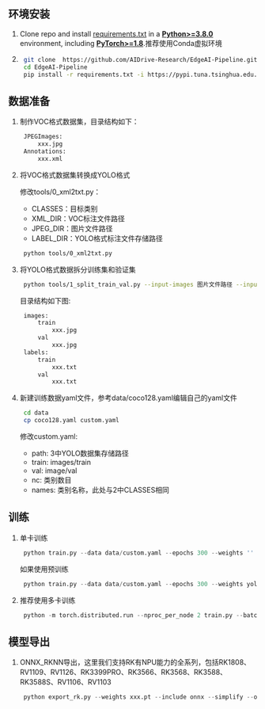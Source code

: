 ## 环境安装
1. Clone repo and install [requirements.txt](https://github.com/AIDrive-Research/EdgeAI-Engine/blob/main/train/object-detection/requirements.txt) in a [**Python>=3.8.0**](https://www.python.org/) environment, including [**PyTorch>=1.8**](https://pytorch.org/get-started/locally/).推荐使用Conda虚拟环境

2. ```bash
    git clone  https://github.com/AIDrive-Research/EdgeAI-Pipeline.git
    cd EdgeAI-Pipeline
    pip install -r requirements.txt -i https://pypi.tuna.tsinghua.edu.cn/simple/
   ```

## 数据准备
1. 制作VOC格式数据集，目录结构如下：

   ```bash
    JPEGImages:
    	xxx.jpg
    Annotations:
    	xxx.xml
   ```

2. 将VOC格式数据集转换成YOLO格式

   修改tools/0_xml2txt.py：
   - CLASSES：目标类别
   - XML_DIR：VOC标注文件路径
   - JPEG_DIR：图片文件路径
   - LABEL_DIR：YOLO格式标注文件存储路径

   ```bash
    python tools/0_xml2txt.py
   ```

3. 将YOLO格式数据拆分训练集和验证集

   ```bash
    python tools/1_split_train_val.py --input-images 图片文件路径 --input-labels YOLO格式标注文件存储路径 --output YOLO数据集存储路径
   ```

   目录结构如下图:

   ```bash
    images:
    	train
    		xxx.jpg
    	val
    		xxx.jpg
    labels:
    	train
    		xxx.txt
    	val
    		xxx.txt	
   ```

4. 新建训练数据yaml文件，参考data/coco128.yaml编辑自己的yaml文件

   ```bash
    cd data
    cp coco128.yaml custom.yaml
   ```

   修改custom.yaml:
   - path: 3中YOLO数据集存储路径
   - train: images/train
   - val: image/val
   - nc: 类别数目
   - names: 类别名称，此处与2中CLASSES相同

## 训练

1. 单卡训练

   ```python
    python train.py --data data/custom.yaml --epochs 300 --weights '' --cfg models/yolov5s.yaml --batch-size 128 --device 0,1
   ```

   如果使用预训练

   ```python
    python train.py --data data/custom.yaml --epochs 300 --weights yolov5s.pt --batch-size 128 --device 0,1
   ```

2. 推荐使用多卡训练

   ```python
    python -m torch.distributed.run --nproc_per_node 2 train.py --batch 64 --data data/custom.yaml --weights yolov5s.pt --device 0,1
   ```

## 模型导出
1. ONNX_RKNN导出，这里我们支持RK有NPU能力的全系列，包括RK1808、RV1109、RV1126、RK3399PRO、RK3566、RK3568、RK3588、RK3588S、RV1106、RV1103

   ```python
    python export_rk.py --weights xxx.pt --include onnx --simplify --opset 12 --rknpu rk3588
   ```
